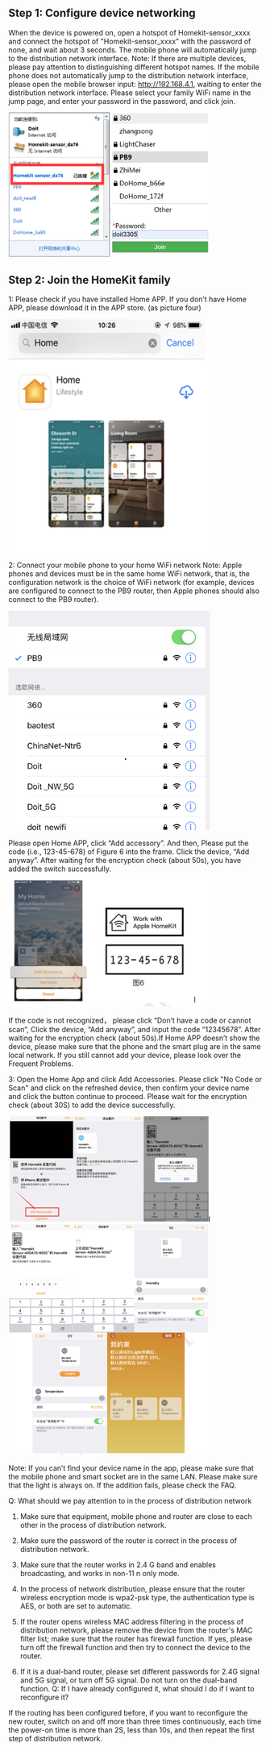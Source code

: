 ## Step 1: Configure device networking
When the device is powered on, open a hotspot of Homekit-sensor_xxxx and connect the hotspot of "Homekit-sensor_xxxx" with 
the password of none, and wait about 3 seconds. The mobile phone will automatically jump to the distribution network interface. 
Note: If there are multiple devices, please pay attention to distinguishing different hotspot names.
If the mobile phone does not automatically jump to the distribution network interface, please open the mobile browser 
input: http://192.168.4.1, waiting to enter the distribution network interface. Please select your family WiFi name in the jump
page, and enter your password in the password, and click join.

 <img src="../README_IMAGE/4.png" width="400" />
 
## Step 2: Join the HomeKit family

1: Please check if you have installed Home APP.
If you don’t have Home APP, please download it in the APP store. (as picture four)
  
  <img src="../README_IMAGE/5.png" width="400" />
  
2: Connect your mobile phone to your home WiFi network
Note: Apple phones and devices must be in the same home WiFi network, that is, the configuration network is the choice of WiFi 
network (for example, devices are configured to connect to the PB9 router, then Apple phones should also connect to the PB9 router).

  <img src="../README_IMAGE/6.png" width="400" />
  
Please open Home APP, click “Add accessory”. And then, Please put the code (i.e., 123-45-678) of Figure 6 into the frame. Click the device, 
“Add anyway”. After waiting for the encryption check (about 50s), you have added the switch successfully.

  <img src="../README_IMAGE/7.png" width="400" />
  
If the code is not recognized， please click “Don’t have a code or cannot scan”, Click the device, “Add anyway”, and input the code “12345678”.
After waiting for the encryption check (about 50s).If Home APP doesn’t show the device, please make sure that the phone and the 
smart plug are in the same local network. If you still cannot add your device, please look over the Frequent Problems.


3: Open the Home App and click Add Accessories. Please click "No Code or Scan" and click on the refreshed device, then confirm 
your device name and click the button continue to proceed. Please wait for the encryption check (about 30S) to add the device 
successfully. 

  <img src="../README_IMAGE/8.png" width="400" />
  
  <img src="../README_IMAGE/9.png" width="400" />
  
Note: If you can’t find your device name in the app, please make sure that the mobile phone and smart socket are in the same LAN. Please make sure that the light is always on. If the addition fails, please check the FAQ.

Q: What should we pay attention to in the process of distribution network
1. Make sure that equipment, mobile phone and router are close to each other in the process of distribution network.

2. Make sure the password of the router is correct in the process of distribution network.

3. Make sure that the router works in 2.4 G band and enables broadcasting, and works in non-11 n only mode.

4. In the process of network distribution, please ensure that the router wireless
encryption mode is wpa2-psk type, the authentication type is AES, or both are set to automatic.

5. If the router opens wireless MAC address filtering in the process of distribution network, please remove the device from the router's MAC filter list; make sure that the router has firewall function. If yes, please turn off the firewall function and then try to connect the device to the router.

6. If it is a dual-band router, please set different passwords for 2.4G signal and 5G signal, or turn off 5G signal. Do not turn on the dual-band function.
Q: If I have already configured it, what should I do if I want to reconfigure it?

If the routing has been configured before, if you want to reconfigure the new router, switch on and off more than three times continuously, each time the power-on time is more than 2S, less than 10s, and then repeat the first step of distribution network.
